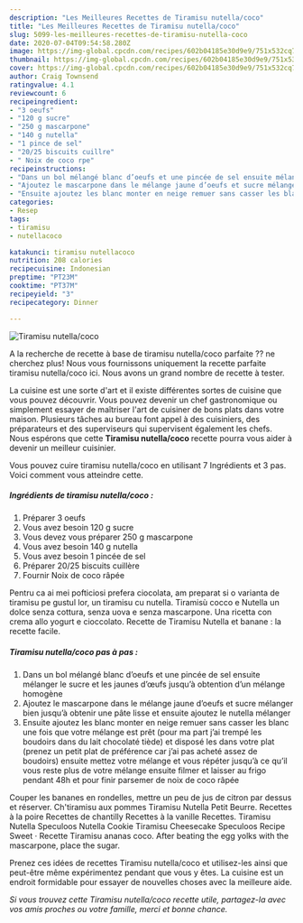 ```yaml
---
description: "Les Meilleures Recettes de Tiramisu nutella/coco"
title: "Les Meilleures Recettes de Tiramisu nutella/coco"
slug: 5099-les-meilleures-recettes-de-tiramisu-nutella-coco
date: 2020-07-04T09:54:58.280Z
image: https://img-global.cpcdn.com/recipes/602b04185e30d9e9/751x532cq70/tiramisu-nutellacoco-photo-principale-de-la-recette.jpg
thumbnail: https://img-global.cpcdn.com/recipes/602b04185e30d9e9/751x532cq70/tiramisu-nutellacoco-photo-principale-de-la-recette.jpg
cover: https://img-global.cpcdn.com/recipes/602b04185e30d9e9/751x532cq70/tiramisu-nutellacoco-photo-principale-de-la-recette.jpg
author: Craig Townsend
ratingvalue: 4.1
reviewcount: 6
recipeingredient:
- "3 oeufs"
- "120 g sucre"
- "250 g mascarpone"
- "140 g nutella"
- "1 pince de sel"
- "20/25 biscuits cuillre"
- " Noix de coco rpe"
recipeinstructions:
- "Dans un bol mélangé blanc d’oeufs et une pincée de sel ensuite mélanger le sucre et les jaunes d’œufs jusqu’à obtention d’un mélange homogène"
- "Ajoutez le mascarpone dans le mélange jaune d’oeufs et sucre mélanger bien jusqu’à obtenir une pâte lisse et ensuite ajoutez le nutella mélanger"
- "Ensuite ajoutez les blanc monter en neige remuer sans casser les blanc une fois que votre mélange est prêt (pour ma part j’ai trempé les boudoirs dans du lait chocolaté tiède) et disposé les dans votre plat (prenez un petit plat de préférence car j’ai pas acheté assez de boudoirs) ensuite mettez votre mélange et vous répéter jusqu’à ce qu’il vous reste plus de votre mélange ensuite filmer et laisser au frigo pendant 48h et pour finir parsemer de noix de coco râpée"
categories:
- Resep
tags:
- tiramisu
- nutellacoco

katakunci: tiramisu nutellacoco 
nutrition: 208 calories
recipecuisine: Indonesian
preptime: "PT23M"
cooktime: "PT37M"
recipeyield: "3"
recipecategory: Dinner

---
```



![Tiramisu nutella/coco](https://img-global.cpcdn.com/recipes/602b04185e30d9e9/751x532cq70/tiramisu-nutellacoco-photo-principale-de-la-recette.jpg)

A la recherche de recette à base de tiramisu nutella/coco parfaite ?? ne cherchez plus! Nous vous fournissons uniquement la recette parfaite tiramisu nutella/coco ici. Nous avons un grand nombre de recette à tester.

La cuisine est une sorte d'art et il existe différentes sortes de cuisine que vous pouvez découvrir. Vous pouvez devenir un chef gastronomique ou simplement essayer de maîtriser l'art de cuisiner de bons plats dans votre maison. Plusieurs tâches au bureau font appel à des cuisiniers, des préparateurs et des superviseurs qui supervisent également les chefs. Nous espérons que cette <strong> Tiramisu nutella/coco </strong> recette pourra vous aider à devenir un meilleur cuisinier.

<!--inarticleads1-->

Vous pouvez cuire tiramisu nutella/coco en utilisant 7 Ingrédients et 3 pas. Voici comment vous atteindre cette.

##### Ingrédients de tiramisu nutella/coco :

1. Préparer 3 oeufs
1. Vous avez besoin 120 g sucre
1. Vous devez vous préparer 250 g mascarpone
1. Vous avez besoin 140 g nutella
1. Vous avez besoin 1 pincée de sel
1. Préparer 20/25 biscuits cuillère
1. Fournir  Noix de coco râpée


Pentru ca ai mei pofticiosi prefera ciocolata, am preparat si o varianta de tiramisu pe gustul lor, un tiramisu cu nutella. Tiramisù cocco e Nutella un dolce senza cottura, senza uova e senza mascarpone. Una ricetta con crema allo yogurt e cioccolato. Recette de Tiramisu Nutella et banane : la recette facile. 

<!--inarticleads2-->

##### Tiramisu nutella/coco pas à pas :

1. Dans un bol mélangé blanc d’oeufs et une pincée de sel ensuite mélanger le sucre et les jaunes d’œufs jusqu’à obtention d’un mélange homogène
1. Ajoutez le mascarpone dans le mélange jaune d’oeufs et sucre mélanger bien jusqu’à obtenir une pâte lisse et ensuite ajoutez le nutella mélanger
1. Ensuite ajoutez les blanc monter en neige remuer sans casser les blanc une fois que votre mélange est prêt (pour ma part j’ai trempé les boudoirs dans du lait chocolaté tiède) et disposé les dans votre plat (prenez un petit plat de préférence car j’ai pas acheté assez de boudoirs) ensuite mettez votre mélange et vous répéter jusqu’à ce qu’il vous reste plus de votre mélange ensuite filmer et laisser au frigo pendant 48h et pour finir parsemer de noix de coco râpée


Couper les bananes en rondelles, mettre un peu de jus de citron par dessus et réserver. Ch&#39;tiramisu aux pommes Tiramisu Nutella Petit Beurre. Recettes à la poire Recettes de chantilly Recettes à la vanille Recettes. Tiramisu Nutella Speculoos Nutella Cookie Tiramisu Cheesecake Speculoos Recipe Sweet · Recette Tiramisu ananas coco. After beating the egg yolks with the mascarpone, place the sugar. 

<!--inarticleads1-->

<p>
Prenez ces idées de recettes Tiramisu nutella/coco et utilisez-les ainsi que peut-être même expérimentez pendant que vous y êtes. La cuisine est un endroit formidable pour essayer de nouvelles choses avec la meilleure aide.
</p>

<p>
<i>Si vous trouvez cette Tiramisu nutella/coco recette utile, partagez-la avec vos amis proches ou votre famille, merci et bonne chance.</i>
</p>
